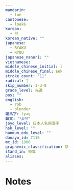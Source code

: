 ```yaml
---
mandarin:
  - lüè
cantonese:
  - loek6
korean:
  - 략
korean_native: ""
japanese:
  - RYAKU
  - RYOU
japanese_nanori: ""
vietnamese:
middle_chinese_initial: l
middle_chinese_final: ɨɐk
stroke_count: "11"
radical: 手
skip_number: 1-3-8
grade_level: 先進
pos: ""
english:
  - rob
  - plunder
羅馬字: lyag
韓文: "\b략"
joyo_level: 日本人名用漢字
hsk_level: ""
hanmun_edu_level: ""
danayo_id: 7116
mc_id: 1806
graphemic_classification: 京
stand_in: 掠奪
aliases:
---
```


# Notes
